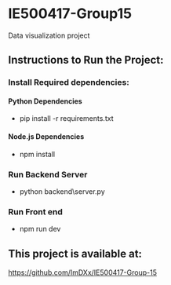 # IE500417-Group15
 Data visualization project

## Instructions to Run the Project:

### Install Required dependencies:

#### Python Dependencies
 - pip install -r requirements.txt

#### Node.js Dependencies
 - npm install

### Run Backend Server
 - python backend\server.py

### Run Front end 
 -  npm run dev


 ## This project is available at:
 https://github.com/ImDXx/IE500417-Group-15
